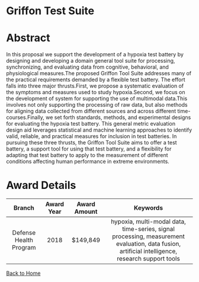 
Griffon Test Suite
==================

# Abstract


In this proposal we support the development of a hypoxia test battery by designing and developing a domain general tool suite for processing, synchronizing, and evaluating data from cognitive, behavioral, and physiological measures.The proposed Griffon Tool Suite addresses many of the practical requirements demanded by a flexible test battery. The effort falls into three major thrusts.First, we propose a systematic evaluation of the symptoms and measures used to study hypoxia.Second, we focus on the development of system for supporting the use of multimodal data.This involves not only supporting the processing of raw data, but also methods for aligning data collected from different sources and across different time-courses.Finally, we set forth standards, methods, and experimental designs for evaluating the hypoxia test battery. This general metric evaluation design aid leverages statistical and machine learning approaches to identify valid, reliable, and practical measures for inclusion in test batteries. In pursuing these three thrusts, the Griffon Tool Suite aims to offer a test battery, a support tool for using that test battery, and a flexibility for adapting that test battery to apply to the measurement of different conditions affecting human performance in extreme environments.  

# Award Details

|Branch|Award Year|Award Amount|Keywords|
| :---: | :---: | :---: | :---: |
|Defense Health Program|2018|$149,849|hypoxia, multi-modal data, time-series, signal processing, measurement evaluation, data fusion, artificial intelligence, research support tools|
  
  


[Back to Home](https://github.com/chrischow/dod_sbir_awards#1815)